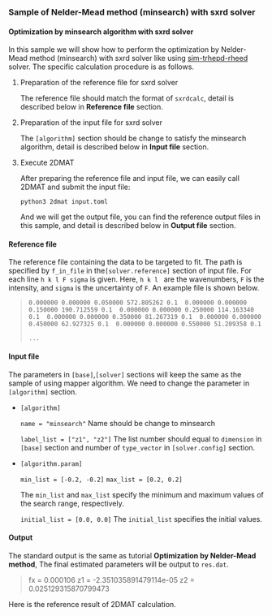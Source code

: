 ### Sample of Nelder-Mead method (minsearch) with sxrd solver

#### Optimization by minsearch algorithm with sxrd solver

In this sample we will show how to perform the optimization by Nelder-Mead method (minsearch) with sxrd solver like using [sim-trhepd-rheed](https://github.com/sim-trhepd-rheed/sim-trhepd-rheed) solver. The specific calculation procedure is as follows.

1. Preparation of the reference file for sxrd solver

   The reference file should match the format of `sxrdcalc`, detail is described below in **Reference file** section.<br/>

2. Preparation of the input file for sxrd solver

   The `[algorithm]` section should be change to satisfy the minsearch algorithm, detail is described below in **Input file** section.<br/>
   
3. Execute 2DMAT

   After preparing the reference file and input file, we can easily call 2DMAT and submit the input file:

   `python3 2dmat input.toml`
   
   And we will get the output file, you can find the reference output files in this sample, and detail is described below in **Output file** section.<br/>

#### Reference file

The reference file containing the data to be targeted to fit. The path is specified by `f_in_file` in the`[solver.reference]` section of input file. For each line `h k l F sigma` is given. Here, `h k l ` are the wavenumbers, `F` is the intensity, and `sigma` is the uncertainty of `F`. An example file is shown below.

> `0.000000 0.000000 0.050000 572.805262 0.1 
> 0.000000 0.000000 0.150000 190.712559 0.1 
> 0.000000 0.000000 0.250000 114.163340 0.1 
> 0.000000 0.000000 0.350000 81.267319 0.1 
> 0.000000 0.000000 0.450000 62.927325 0.1 
> 0.000000 0.000000 0.550000 51.209358 0.1` 
>
> `...` 

#### Input file

The parameters in `[base]`,`[solver]` sections will keep the same as the sample of using mapper algorithm. We need to change the parameter in `[algorithm]` section.

- `[algorithm]` 

  `name = "minsearch"`  Name should be change to minsearch

  `label_list = ["z1", "z2"]` The list number should equal to `dimension` in `[base]` section and number of `type_vector` in `[solver.config]` section.

- `[algorithm.param]` 

  `min_list = [-0.2, -0.2]` 
  `max_list = [0.2, 0.2]`

  The `min_list` and `max_list` specify the minimum and maximum values of the search range, respectively.

  `initial_list = [0.0, 0.0]` The `initial_list` specifies the initial values.<br/>

#### Output

The standard output is the same as tutorial **Optimization by Nelder-Mead method**, The final estimated parameters will be output to `res.dat`.

>fx = 0.000106
>z1 = -2.351035891479114e-05
>z2 = 0.025129315870799473

Here is the reference result of 2DMAT calculation.